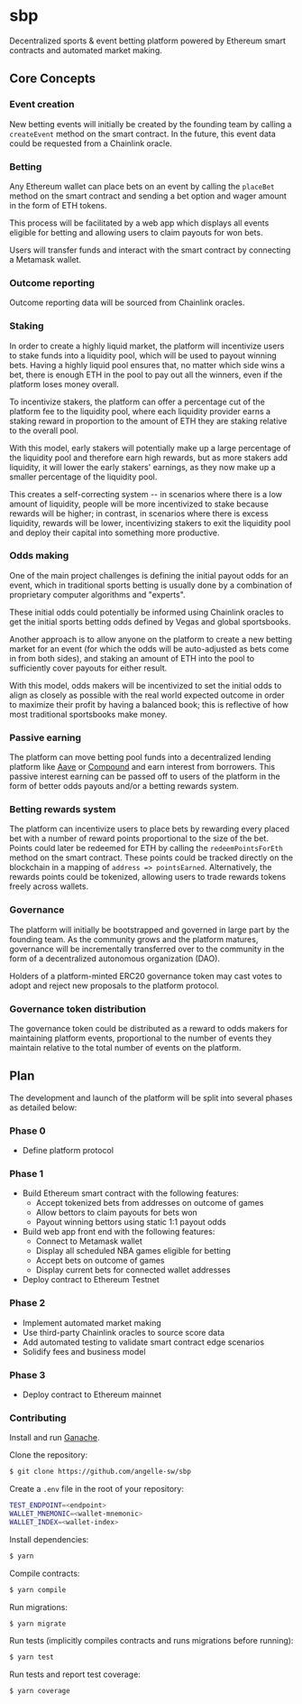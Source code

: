 # sbp

Decentralized sports & event betting platform powered by Ethereum smart contracts and automated market making.

## Core Concepts

### Event creation

New betting events will initially be created by the founding team by calling a `createEvent` method on the smart contract. In the future, this event data could be requested from a Chainlink oracle.

### Betting

Any Ethereum wallet can place bets on an event by calling the `placeBet` method on the smart contract and sending a bet option and wager amount in the form of ETH tokens.

This process will be facilitated by a web app which displays all events eligible for betting and allowing users to claim payouts for won bets.

Users will transfer funds and interact with the smart contract by connecting a Metamask wallet.

### Outcome reporting

Outcome reporting data will be sourced from Chainlink oracles.

### Staking

In order to create a highly liquid market, the platform will incentivize users to stake funds into a liquidity pool, which will be used to payout winning bets. Having a highly liquid pool ensures that, no matter which side wins a bet, there is enough ETH in the pool to pay out all the winners, even if the platform loses money overall.

To incentivize stakers, the platform can offer a percentage cut of the platform fee to the liquidity pool, where each liquidity provider earns a staking reward in proportion to the amount of ETH they are staking relative to the overall pool.

With this model, early stakers will potentially make up a large percentage of the liquidity pool and therefore earn high rewards, but as more stakers add liquidity, it will lower the early stakers' earnings, as they now make up a smaller percentage of the liquidity pool.

This creates a self-correcting system -- in scenarios where there is a low amount of liquidity, people will be more incentivized to stake because rewards will be higher; in contrast, in scenarios where there is excess liquidity, rewards will be lower, incentivizing stakers to exit the liquidity pool and deploy their capital into something more productive.

### Odds making

One of the main project challenges is defining the initial payout odds for an event, which in traditional sports betting is usually done by a combination of proprietary computer algorithms and "experts".

These initial odds could potentially be informed using Chainlink oracles to get the initial sports betting odds defined by Vegas and global sportsbooks.

Another approach is to allow anyone on the platform to create a new betting market for an event (for which the odds will be auto-adjusted as bets come in from both sides), and staking an amount of ETH into the pool to sufficiently cover payouts for either result.

With this model, odds makers will be incentivized to set the initial odds to align as closely as possible with the real world expected outcome in order to maximize their profit by having a balanced book; this is reflective of how most traditional sportsbooks make money.

### Passive earning

The platform can move betting pool funds into a decentralized lending platform like [Aave](https://aave.com) or [Compound](https://compound.finance) and earn interest from borrowers. This passive interest earning can be passed off to users of the platform in the form of better odds payouts and/or a betting rewards system.

### Betting rewards system

The platform can incentivize users to place bets by rewarding every placed bet with a number of reward points proportional to the size of the bet. Points could later be redeemed for ETH by calling the `redeemPointsForEth` method on the smart contract. These points could be tracked directly on the blockchain in a mapping of `address => pointsEarned`. Alternatively, the rewards points could be tokenized, allowing users to trade rewards tokens freely across wallets.

### Governance

The platform will initially be bootstrapped and governed in large part by the founding team. As the community grows and the platform matures, governance
will be incrementally transferred over to the community in the form of a decentralized autonomous organization (DAO).

Holders of a platform-minted ERC20 governance token may cast votes to adopt and reject new proposals to the platform protocol.

### Governance token distribution

The governance token could be distributed as a reward to odds makers for maintaining platform events, proportional to the number of events they maintain relative to the total number of events on the platform.

## Plan

The development and launch of the platform will be split into several phases as detailed below:

### Phase 0

+ Define platform protocol

### Phase 1

+ Build Ethereum smart contract with the following features:
  - Accept tokenized bets from addresses on outcome of games
  - Allow bettors to claim payouts for bets won
  - Payout winning bettors using static 1:1 payout odds
+ Build web app front end with the following features:
  - Connect to Metamask wallet
  - Display all scheduled NBA games eligible for betting
  - Accept bets on outcome of games
  - Display current bets for connected wallet addresses
+ Deploy contract to Ethereum Testnet

### Phase 2

+ Implement automated market making
+ Use third-party Chainlink oracles to source score data
+ Add automated testing to validate smart contract edge scenarios
+ Solidify fees and business model

### Phase 3

+ Deploy contract to Ethereum mainnet

### Contributing

Install and run [Ganache](https://www.trufflesuite.com/ganache).

Clone the repository:

```sh
$ git clone https://github.com/angelle-sw/sbp
```

Create a `.env` file in the root of your repository:

```sh
TEST_ENDPOINT=<endpoint>
WALLET_MNEMONIC=<wallet-mnemonic>
WALLET_INDEX=<wallet-index>
```

Install dependencies:

```sh
$ yarn
```

Compile contracts:

```sh
$ yarn compile
```

Run migrations:

```sh
$ yarn migrate
```

Run tests (implicitly compiles contracts and runs migrations before running):

```sh
$ yarn test
```


Run tests and report test coverage:

```sh
$ yarn coverage
```
